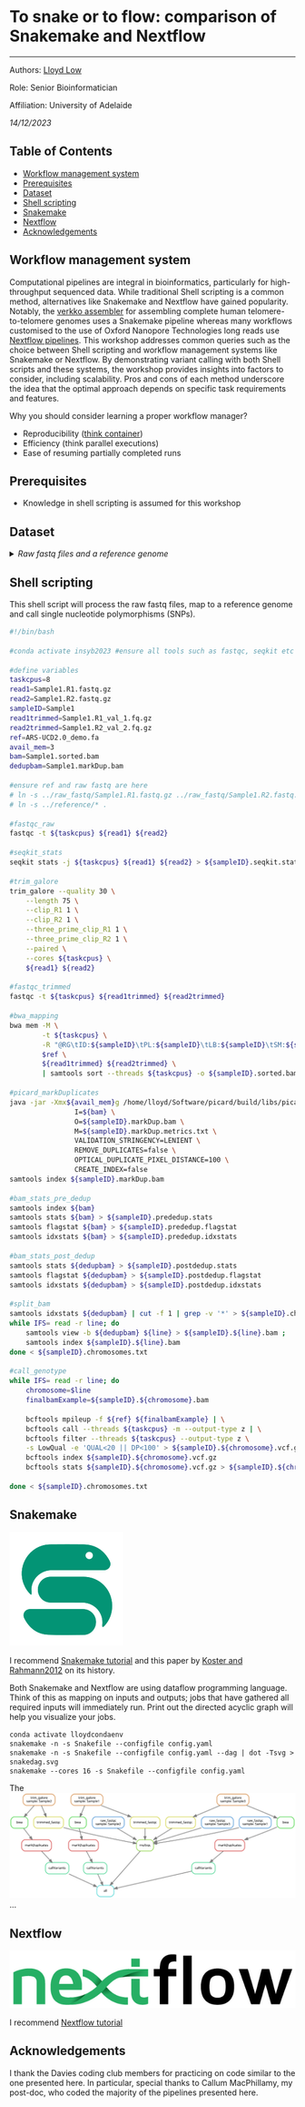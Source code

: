 # To snake or to flow: comparison of Snakemake and Nextflow
---
Authors: [Lloyd Low](https://researchers.adelaide.edu.au/profile/wai.low)

Role: Senior Bioinformatician

Affiliation: University of Adelaide

*14/12/2023*

## Table of Contents
* [Workflow management system](#workflow)
* [Prerequisites](#pre)
* [Dataset](#data)
* [Shell scripting](#shell)
* [Snakemake](#snakemake)
* [Nextflow](#nextflow)
* [Acknowledgements](#Acknowledgements)

<a name="workflow"></a>
## Workflow management system
Computational pipelines are integral in bioinformatics, particularly for high-throughput sequenced data. While traditional Shell scripting is a common method, alternatives like Snakemake and Nextflow have gained popularity. Notably, the [verkko assembler](https://github.com/marbl/verkko) for assembling complete human telomere-to-telomere genomes uses a Snakemake pipeline whereas many workflows customised to the use of Oxford Nanopore Technologies long reads use [Nextflow pipelines](https://labs.epi2me.io/wfindex/). This workshop addresses common queries such as the choice between Shell scripting and workflow management systems like Snakemake or Nextflow. By demonstrating variant calling with both Shell scripts and these systems, the workshop provides insights into factors to consider, including scalability. Pros and cons of each method underscore the idea that the optimal approach depends on specific task requirements and features.

Why you should consider learning a proper workflow manager?
* Reproducibility ([think container](https://www.nextflow.io/docs/latest/container.html))
* Efficiency (think parallel executions)
* Ease of resuming partially completed runs

<a name="pre"></a>
## Prerequisites

* Knowledge in shell scripting is assumed for this workshop

<a name="data"></a>
## Dataset

<details>
<summary>
<i> Raw fastq files and a reference genome </i>
</summary>
<p>

### Raw fastq files

Sample1.R1.fastq.gz

Sample1.R2.fastq.gz

Sample2.R1.fastq.gz

Sample2.R2.fastq.gz

Sample3.R1.fastq.gz

Sample3.R2.fastq.gz

### Reference genome (only chr 28 and chr 29)

ARS-UCD2.0_demo.fa

ARS-UCD2.0_demo.fa.amb

ARS-UCD2.0_demo.fa.ann

ARS-UCD2.0_demo.fa.bwt

ARS-UCD2.0_demo.fa.fai

ARS-UCD2.0_demo.fa.pac

ARS-UCD2.0_demo.fa.sa

</p>
</details>

<a name="shell"></a>
## Shell scripting

This shell script will process the raw fastq files, map to a reference genome and call single nucleotide polymorphisms (SNPs).

```bash
#!/bin/bash

#conda activate insyb2023 #ensure all tools such as fastqc, seqkit etc are available

#define variables
taskcpus=8
read1=Sample1.R1.fastq.gz
read2=Sample1.R2.fastq.gz
sampleID=Sample1
read1trimmed=Sample1.R1_val_1.fq.gz
read2trimmed=Sample1.R2_val_2.fq.gz
ref=ARS-UCD2.0_demo.fa
avail_mem=3
bam=Sample1.sorted.bam
dedupbam=Sample1.markDup.bam

#ensure ref and raw fastq are here
# ln -s ../raw_fastq/Sample1.R1.fastq.gz ../raw_fastq/Sample1.R2.fastq.gz .
# ln -s ../reference/* .

#fastqc_raw
fastqc -t ${taskcpus} ${read1} ${read2}

#seqkit_stats
seqkit stats -j ${taskcpus} ${read1} ${read2} > ${sampleID}.seqkit.stats

#trim_galore
trim_galore --quality 30 \
    --length 75 \
    --clip_R1 1 \
    --clip_R2 1 \
    --three_prime_clip_R1 1 \
    --three_prime_clip_R2 1 \
    --paired \
    --cores ${taskcpus} \
    ${read1} ${read2}

#fastqc_trimmed
fastqc -t ${taskcpus} ${read1trimmed} ${read2trimmed}

#bwa_mapping
bwa mem -M \
        -t ${taskcpus} \
        -R "@RG\tID:${sampleID}\tPL:${sampleID}\tLB:${sampleID}\tSM:${sampleID}" \
        $ref \
        ${read1trimmed} ${read2trimmed} \
        | samtools sort --threads ${taskcpus} -o ${sampleID}.sorted.bam

#picard_markDuplicates
java -jar -Xmx${avail_mem}g /home/lloyd/Software/picard/build/libs/picard.jar MarkDuplicates \
                I=${bam} \
                O=${sampleID}.markDup.bam \
                M=${sampleID}.markDup.metrics.txt \
                VALIDATION_STRINGENCY=LENIENT \
                REMOVE_DUPLICATES=false \
                OPTICAL_DUPLICATE_PIXEL_DISTANCE=100 \
                CREATE_INDEX=false
samtools index ${sampleID}.markDup.bam

#bam_stats_pre_dedup
samtools index ${bam}
samtools stats ${bam} > ${sampleID}.prededup.stats
samtools flagstat ${bam} > ${sampleID}.prededup.flagstat
samtools idxstats ${bam} > ${sampleID}.prededup.idxstats

#bam_stats_post_dedup
samtools stats ${dedupbam} > ${sampleID}.postdedup.stats
samtools flagstat ${dedupbam} > ${sampleID}.postdedup.flagstat
samtools idxstats ${dedupbam} > ${sampleID}.postdedup.idxstats

#split_bam
samtools idxstats ${dedupbam} | cut -f 1 | grep -v '*' > ${sampleID}.chromosomes.txt
while IFS= read -r line; do
    samtools view -b ${dedupbam} ${line} > ${sampleID}.${line}.bam ;
    samtools index ${sampleID}.${line}.bam
done < ${sampleID}.chromosomes.txt

#call_genotype
while IFS= read -r line; do
    chromosome=$line
    finalbamExample=${sampleID}.${chromosome}.bam

    bcftools mpileup -f ${ref} ${finalbamExample} | \
    bcftools call --threads ${taskcpus} -m --output-type z | \
    bcftools filter --threads ${taskcpus} --output-type z \
    -s LowQual -e 'QUAL<20 || DP<100' > ${sampleID}.${chromosome}.vcf.gz
    bcftools index ${sampleID}.${chromosome}.vcf.gz
    bcftools stats ${sampleID}.${chromosome}.vcf.gz > ${sampleID}.${chromosome}.vcf.stats

done < ${sampleID}.chromosomes.txt
```  

<a name="snakemake"></a>
## Snakemake

![Snakemake](snakemake.png)

I recommend [Snakemake tutorial](https://snakemake.readthedocs.io/en/stable/tutorial/tutorial.html) and this paper by [Koster and Rahmann2012](https://academic.oup.com/bioinformatics/article/28/19/2520/290322) on its history.

Both Snakemake and Nextflow are using dataflow programming language. Think of this as mapping on inputs and outputs; jobs that have gathered all required inputs will immediately run. Print out the directed acyclic graph will help you visualize your jobs.

```console
conda activate lloydcondaenv
snakemake -n -s Snakefile --configfile config.yaml
snakemake -n -s Snakefile --configfile config.yaml --dag | dot -Tsvg > snakedag.svg
snakemake --cores 16 -s Snakefile --configfile config.yaml
```

The ![snake dag](snakedag.svg) ...

<a name="nextflow"></a>
## Nextflow

![Nextflow](nextflow.png)

I recommend [Nextflow tutorial](https://www.nextflow.io/docs/latest/getstarted.html)

<a name="Acknowledgements"></a>
## Acknowledgements

I thank the Davies coding club members for practicing on code similar to the one presented here. In particular, special thanks to Callum MacPhillamy, my post-doc, who coded the majority of the pipelines presented here.
